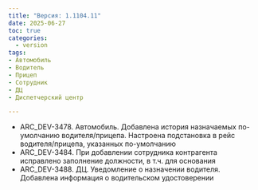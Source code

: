 ```yaml
---
title: "Версия: 1.1104.11"
date: 2025-06-27
toc: true
categories:
  - version
tags:
- Автомобиль
- Водитель
- Прицеп
- Сотрудник
- ДЦ
- Диспетчерский центр

---
```


-   ARC_DEV-3478. Автомобиль. Добавлена история назначаемых по-умолчанию водителя/прицепа. Настроена подстановка в рейс водителя/прицепа, указанных по-умолчанию
-   ARC_DEV-3484. При добавлении сотрудника контрагента исправлено заполнение должности, в т.ч. для основания
-   ARC_DEV-3488. ДЦ. Уведомление о назначении водителя. Добавлена информация о водительском удостоверении
